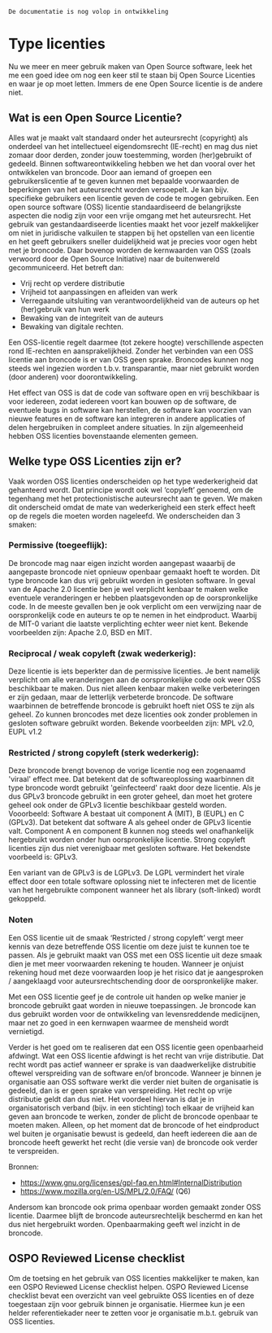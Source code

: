 ```{warning}
De documentatie is nog volop in ontwikkeling
```
# Type licenties

Nu we meer en meer gebruik maken van Open Source software, leek het me een goed idee om nog een keer stil te staan bij 
Open Source Licenties en waar je op moet letten. Immers de ene Open Source licentie is de andere niet.

## Wat is een Open Source Licentie?

Alles wat je maakt valt standaard onder het auteursrecht (copyright) als onderdeel van het intellectueel eigendomsrecht
(IE-recht) en mag dus niet zomaar door derden, zonder jouw toestemming, worden (her)gebruikt of gedeeld. Binnen
softwareontwikkeling hebben we het dan vooral over het ontwikkelen van broncode. Door aan iemand of groepen een
gebruikerslicentie af te geven kunnen met bepaalde voorwaarden de beperkingen van het auteursrecht worden versoepelt. 
Je kan bijv. specifieke gebruikers een licentie geven de code te mogen gebruiken. Een open source software (OSS) 
licentie standaardiseerd de belangrijkste aspecten die nodig zijn voor een vrije omgang met het auteursrecht. Het 
gebruik van gestandaardiseerde licenties maakt het voor jezelf makkelijker om niet in juridische valkuilen te stappen 
bij het opstellen van een licentie en het geeft gebruikers sneller duidelijkheid wat je precies voor ogen hebt met je 
broncode. Daar bovenop worden de kernwaarden van OSS (zoals verwoord door de Open Source Initiative) naar de 
buitenwereld gecommuniceerd. Het betreft dan:

- Vrij recht op verdere distributie
- Vrijheid tot aanpassingen en afleiden van werk
- Verregaande uitsluiting van verantwoordelijkheid van de auteurs op het (her)gebruik van hun werk
- Bewaking van de integriteit van de auteurs
- Bewaking van digitale rechten.

Een OSS-licentie regelt daarmee (tot zekere hoogte) verschillende aspecten rond IE-rechten en aansprakelijkheid. 
Zonder het verbinden van een OSS licentie aan broncode is er van OSS geen sprake. Broncodes kunnen nog steeds wel 
ingezien worden t.b.v. transparantie, maar niet gebruikt worden (door anderen) voor doorontwikkeling.

Het effect van OSS is dat de code van software open en vrij beschikbaar is voor iedereen, zodat iedereen voort kan 
bouwen op de software, de eventuele bugs in software kan herstellen, de software kan voorzien van nieuwe features en 
de software kan integreren in andere applicaties of delen hergebruiken in compleet andere situaties. In zijn
algemeenheid hebben OSS licenties bovenstaande elementen gemeen.

## Welke type OSS Licenties zijn er?
Vaak worden OSS licenties onderscheiden op het type wederkerigheid dat gehanteerd wordt. Dat principe wordt ook wel 
‘copyleft’ genoemd, om de tegenhang met het protectionistische auteursrecht aan te geven. We maken dit onderscheid 
omdat de mate van wederkerigheid een sterk effect heeft op de regels die moeten worden nageleefd. We onderscheiden 
dan 3 smaken:

### Permissive (toegeeflijk):
De broncode mag naar eigen inzicht worden aangepast waaarbij de aangepaste broncode niet opnieuw openbaar gemaakt 
hoeft te worden. Dit type broncode kan dus vrij gebruikt worden in gesloten software. In geval van de Apache 2.0 
licentie ben je wel verplicht kenbaar te maken welke eventuele veranderingen er hebben plaatsgevonden op de 
oorspronkelijke code. In de meeste gevallen ben je ook verplicht om een verwijzing naar de oorspronkelijk code en 
auteurs te op te nemen in het eindproduct. Waarbij de MIT-0 variant die laatste verplichting echter weer niet kent. 
Bekende voorbeelden zijn: Apache 2.0, BSD en MIT.

### Reciprocal / weak copyleft (zwak wederkerig):
Deze licentie is iets beperkter dan de permissive licenties. Je bent namelijk verplicht om alle veranderingen aan de 
oorspronkelijke code ook weer OSS beschikbaar te maken. Dus niet alleen kenbaar maken welke verbeteringen er zijn 
gedaan, maar de letterlijk verbeterde broncode. De software waarbinnen de betreffende broncode is gebruikt hoeft niet 
OSS te zijn als geheel. Zo kunnen broncodes met deze licenties ook zonder problemen in gesloten software gebruikt 
worden. Bekende voorbeelden zijn: MPL v2.0, EUPL v1.2

### Restricted / strong copyleft (sterk wederkerig):
Deze broncode brengt bovenop de vorige licentie nog een zogenaamd 'viraal' effect mee. Dat betekent dat de 
softwareoplossing waarbinnen dit type broncode wordt gebruikt 'geïnfecteerd' raakt door deze licentie. Als je dus
GPLv3 broncode gebruikt in een groter geheel, dan moet het grotere geheel ook onder de GPLv3 licentie beschikbaar 
gesteld worden.
Vooorbeeld: Software A bestaat uit component A (MIT), B (EUPL) en C (GPLv3). Dat betekent dat software A als geheel 
onder de GPLv3 licentie valt. Component A en component B kunnen nog steeds wel onafhankelijk hergebruikt worden onder 
hun oorspronkelijke licentie. Strong copyleft licenties zijn dus niet verenigbaar met gesloten software. Het bekendste 
voorbeeld is: GPLv3.

Een variant van de GPLv3 is de LGPLv3. De LGPL vermindert het virale effect door een totale software oplossing niet 
te infecteren met de licentie van het hergebruikte component wanneer het als library (soft-linked) wordt gekoppeld.

### Noten

Een OSS licentie uit de smaak ‘Restricted / strong copyleft’ vergt meer kennis van deze betreffende OSS licentie om 
deze juist te kunnen toe te passen. Als je gebruikt maakt van OSS met een OSS licentie uit deze smaak dien je met meer 
voorwaarden rekening te houden. Wanneer je onjuist rekening houd met deze voorwaarden loop je het risico dat je 
aangesproken / aangeklaagd voor auteursrechtschending door de oorspronkelijke maker.

Met een OSS licentie geef je de controle uit handen op welke manier je broncode gebruikt gaat worden in nieuwe 
toepassingen. Je broncode kan dus gebruikt worden voor de ontwikkeling van levensreddende medicijnen, maar net zo goed 
in een kernwapen waarmee de mensheid wordt vernietigd.

Verder is het goed om te realiseren dat een OSS licentie geen openbaarheid afdwingt. Wat een OSS licentie afdwingt is 
het recht van vrije distributie. Dat recht wordt pas actief wanneer er sprake is van daadwerkelijke distrubitie oftewel 
verspreiding van de software en/of broncode. Wanneer je binnen je organisatie aan OSS software werkt die verder niet 
buiten de organisatie is gedeeld, dan is er geen sprake van verspreiding. Het recht op vrije distributie geldt dan dus 
niet. Het voordeel hiervan is dat je in organisatorisch verband (bijv. in een stichting) toch elkaar de vrijheid kan 
geven aan broncode te werken, zonder de plicht de broncode openbaar te moeten maken. Alleen, op het moment dat de 
broncode of het eindproduct wel buiten je organisatie bewust is gedeeld, dan heeft iedereen die aan de broncode heeft 
gewerkt het recht (die versie van) de broncode ook verder te verspreiden.

Bronnen:
- https://www.gnu.org/licenses/gpl-faq.en.html#InternalDistribution
- https://www.mozilla.org/en-US/MPL/2.0/FAQ/ (Q6)

Andersom kan broncode ook prima openbaar worden gemaakt zonder OSS licentie. Daarmee blijft de broncode 
auteursrechtelijk beschermd en kan het dus niet hergebruikt worden. Openbaarmaking geeft wel inzicht in de broncode.

## OSPO Reviewed License checklist

Om de toetsing en het gebruik van OSS licenties makkelijker te maken, kan een OSPO Reviewed License checklist helpen. 
OSPO Reviewed License checklist bevat een overzicht van veel gebruikte OSS licenties en of deze toegestaan zijn voor 
gebruik binnen je organisatie. Hiermee kun je een helder referentiekader neer te zetten voor je organisatie m.b.t. 
gebruik van OSS licenties.
